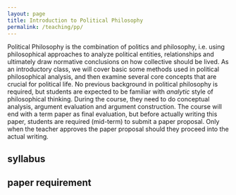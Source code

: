 ```yaml
---
layout: page
title: Introduction to Political Philosophy 
permalink: /teaching/pp/
---
```


Political Philosophy  is the combination of politics and philosophy, i.e. using philosophical approaches to analyze political entities, relationships and ultimately draw normative conclusions on how collective should be lived. As an introductory class, we will cover basic some methods used in political philosophical analysis, and then examine several core concepts that are crucial for political life. No previous background in political philosophy is required, but students are expected to be familiar with *analytic* style of philosophical thinking. During the course, they need to do conceptual analysis, argument evaluation and argument construction. The course will end with a term paper as final evaluation, but before actually writing this paper, students are required (mid-term) to submit a paper proposal. Only when the teacher approves the paper proposal should they proceed into the actual writing.

## syllabus 


## paper requirement

